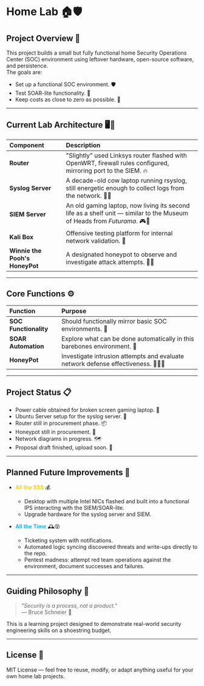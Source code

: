# Home Lab 🏠🛡️

## Project Overview 🎯

This project builds a small but fully functional home Security Operations Center (SOC) environment using leftover hardware, open-source software, and persistence.  
The goals are:
- Set up a functional SOC environment. 🛡️
- Test SOAR-lite functionality. 🤖
- Keep costs as close to zero as possible. 💸

---

## Current Lab Architecture 🖥️📡

| Component | Description |
|:---|:---|
| **Router** | "Slightly" used Linksys router flashed with OpenWRT, firewall rules configured, mirroring port to the SIEM. 🔥 |
| **Syslog Server** | A decade-old cow laptop running rsyslog, still energetic enough to collect logs from the network. 🐄📜 |
| **SIEM Server** | An old gaming laptop, now living its second life as a shelf unit — similar to the Museum of Heads from *Futurama*. 🎮🧠 |
| **Kali Box** | Offensive testing platform for internal network validation. 🧨 |
| **Winnie the Pooh's HoneyPot** | A designated honeypot to observe and investigate attack attempts. 🍯🐻 |

---

## Core Functions ⚙️

| Function | Purpose |
|:---|:---|
| **SOC Functionality** | Should functionally mirror basic SOC environments. 🏢 |
| **SOAR Automation** | Explore what can be done automatically in this barebones environment. 🤖 |
| **HoneyPot** | Investigate intrusion attempts and evaluate network defense effectiveness. 🕵️‍♂️🐝 |

---

## Project Status 📋

- Power cable obtained for broken screen gaming laptop. 🔌
- Ubuntu Server setup for the syslog server. 🐧
- Router still in procurement phase. 📦
- Honeypot still in procurement. 🍯
- Network diagrams in progress. 🗺️
- Proposal draft finished, upload soon. 📝

---

## Planned Future Improvements 🚀

- <span style="color:gold">**All the $$$**</span> 💰
  - Desktop with multiple Intel NICs flashed and built into a functional IPS interacting with the SIEM/SOAR-lite.
  - Upgrade hardware for the syslog server and SIEM.

- <span style="color:deepskyblue">**All the Time**</span> 🕰️😵
  - Ticketing system with notifications.
  - Automated logic syncing discovered threats and write-ups directly to the repo.
  - Pentest madness: attempt red team operations against the environment, document successes and failures.

---

## Guiding Philosophy 📖

> *"Security is a process, not a product."*  
> — Bruce Schneier 🔐

This is a learning project designed to demonstrate real-world security engineering skills on a shoestring budget.

---

## License 📜

MIT License — feel free to reuse, modify, or adapt anything useful for your own home lab projects.

